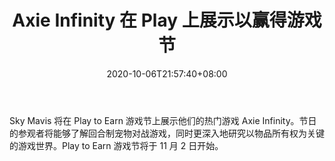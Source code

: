 ﻿---
title: "Axie Infinity 在 Play 上展示以赢得游戏节"
date: 2020-10-06T21:57:40+08:00
lastmod: 2020-10-06T16:45:40+08:00
draft: false
authors: ["Landon"]
description: "Sky Mavis 将在 Play to Earn 游戏节上展示他们的热门游戏 Axie Infinity。节日的参观者将能够了解回合制宠物对战游戏，同时更深入地研究以物品所有权为关键的游戏世界。Play to Earn 游戏节将于 11 月 2 日开始。"
featuredImage: "axie-infinity-showcase-at-play-to-earn-game-festival.png"
tags: ["Strategy Game","策略游戏","Play to Earn"]
categories: ["news"]
news: ["策略游戏"]
weight: 
lightgallery: true
pinned: false
recommend: false
recommend1: false
---

Sky Mavis 将在 Play to Earn 游戏节上展示他们的热门游戏 Axie Infinity。节日的参观者将能够了解回合制宠物对战游戏，同时更深入地研究以物品所有权为关键的游戏世界。Play to Earn 游戏节将于 11 月 2 日开始。

<!--more-->

